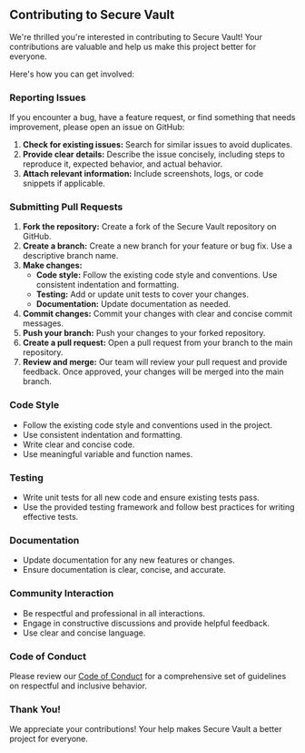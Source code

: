 ## Contributing to Secure Vault

We're thrilled you're interested in contributing to Secure Vault! Your contributions are valuable and help us make this project better for everyone.

Here's how you can get involved:

### Reporting Issues

If you encounter a bug, have a feature request, or find something that needs improvement, please open an issue on GitHub:

1. **Check for existing issues:** Search for similar issues to avoid duplicates.
2. **Provide clear details:** Describe the issue concisely, including steps to reproduce it, expected behavior, and actual behavior.
3. **Attach relevant information:** Include screenshots, logs, or code snippets if applicable.

### Submitting Pull Requests

1. **Fork the repository:** Create a fork of the Secure Vault repository on GitHub.
2. **Create a branch:** Create a new branch for your feature or bug fix. Use a descriptive branch name.
3. **Make changes:**
   - **Code style:** Follow the existing code style and conventions. Use consistent indentation and formatting.
   - **Testing:** Add or update unit tests to cover your changes.
   - **Documentation:** Update documentation as needed.
4. **Commit changes:** Commit your changes with clear and concise commit messages.
5. **Push your branch:** Push your changes to your forked repository.
6. **Create a pull request:** Open a pull request from your branch to the main repository.
7. **Review and merge:** Our team will review your pull request and provide feedback. Once approved, your changes will be merged into the main branch.

### Code Style

- Follow the existing code style and conventions used in the project.
- Use consistent indentation and formatting.
- Write clear and concise code.
- Use meaningful variable and function names.

### Testing

- Write unit tests for all new code and ensure existing tests pass.
- Use the provided testing framework and follow best practices for writing effective tests.

### Documentation

- Update documentation for any new features or changes.
- Ensure documentation is clear, concise, and accurate.

### Community Interaction

- Be respectful and professional in all interactions.
- Engage in constructive discussions and provide helpful feedback.
- Use clear and concise language.

### Code of Conduct

Please review our [Code of Conduct](https://github.com/puneetkakkar/secure-vault-web/blob/main/CODE_OF_CONDUCT.md) for a comprehensive set of guidelines on respectful and inclusive behavior.

### Thank You!

We appreciate your contributions! Your help makes Secure Vault a better project for everyone.
